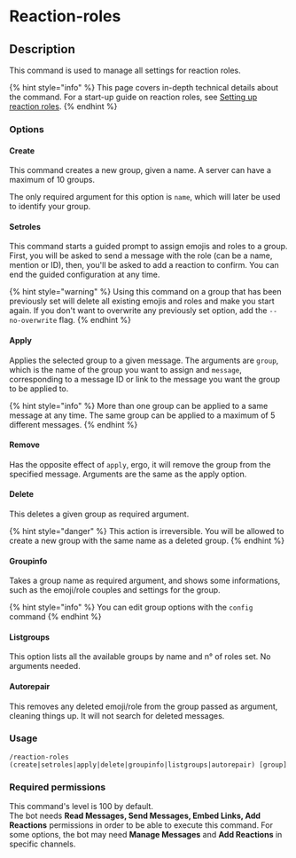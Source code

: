 # Reaction-roles

## Description

This command is used to manage all settings for reaction roles.

{% hint style="info" %}
This page covers in-depth technical details about the command. For a start-up guide on reaction roles, see [Setting up reaction roles](../start-up/setting-up-reaction-roles.md).
{% endhint %}

### Options

#### Create

This command creates a new group, given a name. A server can have a maximum of 10 groups.

The only required argument for this option is `name`, which will later be used to identify your group.

#### Setroles

This command starts a guided prompt to assign emojis and roles to a group. First, you will be asked to send a message with the role (can be a name, mention or ID), then, you'll be asked to add a reaction to confirm. You can end the guided configuration at any time.

{% hint style="warning" %}
Using this command on a group that has been previously set will delete all existing emojis and roles and make you start again. If you don't want to overwrite any previously set option, add the `--no-overwrite` flag.
{% endhint %}

#### Apply

Applies the selected group to a given message. The arguments are `group`, which is the name of the group you want to assign and `message`, corresponding to a message ID or link to the message you want the group to be applied to.

{% hint style="info" %}
More than one group can be applied to a same message at any time. The same group can be applied to a maximum of 5 different messages.
{% endhint %}

#### Remove

Has the opposite effect of `apply`, ergo, it will remove the group from the specified message. Arguments are the same as the apply option.

#### Delete

This deletes a given group as required argument.

{% hint style="danger" %}
This action is irreversible. You will be allowed to create a new group with the same name as a deleted group.
{% endhint %}

#### Groupinfo

Takes a group name as required argument, and shows some informations, such as the emoji/role couples and settings for the group.

{% hint style="info" %}
You can edit group options with the `config` command
{% endhint %}

#### Listgroups

This option lists all the available groups by name and n° of roles set. No arguments needed.

#### Autorepair

This removes any deleted emoji/role from the group passed as argument, cleaning things up. It will not search for deleted messages.

### Usage

```
/reaction-roles (create|setroles|apply|delete|groupinfo|listgroups|autorepair) [group]
```

### Required permissions

This command's level is 100 by default.\
The bot needs **Read Messages, Send Messages, Embed Links, Add Reactions** permissions in order to be able to execute this command. For some options, the bot may need **Manage Messages** and **Add Reactions** in specific channels.
